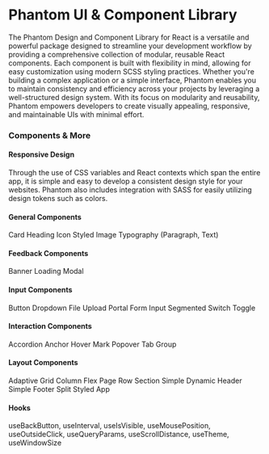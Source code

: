 # Phantom UI & Component Library

The Phantom Design and Component Library for React is a versatile and powerful package designed to streamline your development workflow by providing a comprehensive collection of modular, reusable React components. Each component is built with flexibility in mind, allowing for easy customization using modern SCSS styling practices. Whether you're building a complex application or a simple interface, Phantom enables you to maintain consistency and efficiency across your projects by leveraging a well-structured design system. With its focus on modularity and reusability, Phantom empowers developers to create visually appealing, responsive, and maintainable UIs with minimal effort.

### Components & More

#### Responsive Design

Through the use of CSS variables and React contexts which span the entire app, it is simple and easy to develop a consistent design style for your websites. Phantom also includes integration with SASS for easily utilizing design tokens such as colors.

#### General Components

Card
Heading
Icon
Styled
Image
Typography (Paragraph, Text)

#### Feedback Components

Banner
Loading
Modal

#### Input Components

Button
Dropdown
File Upload Portal
Form Input
Segmented
Switch
Toggle

#### Interaction Components

Accordion
Anchor
Hover Mark
Popover
Tab Group

#### Layout Components

Adaptive Grid
Column
Flex
Page
Row
Section
Simple Dynamic Header
Simple Footer
Split
Styled App

#### Hooks

useBackButton, useInterval, useIsVisible, useMousePosition, useOutsideClick, useQueryParams, useScrollDistance, useTheme, useWindowSize
